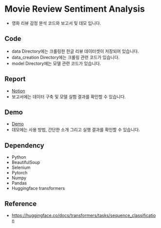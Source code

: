 # Movie Review Sentiment Analysis

* 영화 리뷰 감정 분석 코드와 보고서 및 데모 입니다.


## Code
* data Directory에는 크롤링한 한글 리뷰 데이터셋이 저장되어 있습니다.
* data_creation Directory에는 크롤링 관련 코드가 있습니다.
* model Directory에는 모델 관련 코드가 있습니다.


## Report

* [Notion](https://bottlenose-bracket-787.notion.site/bf6a8b2df41949c2b76be14214e033bd)
* 보고서에는 데이터 구축 및 모델 실험 결과를 확인할 수 있습니다.

## Demo

* [Demo](https://huggingface.co/spaces/mdj1412/movie_review_score_discriminator)
* 데모에는 사용 방법, 간단한 소개 그리고 실행 결과를 확인할 수 있습니다.


## Dependency
* Python
* BeautifulSoup
* Selenium
* Pytorch
* Numpy
* Pandas
* Huggingface transformers

## Reference
* https://huggingface.co/docs/transformers/tasks/sequence_classification